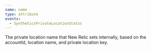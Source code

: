 ```yaml
---
name: name
type: attribute
events:
  - SyntheticsPrivateLocationStatus
---
```


The private location name that New Relic sets internally, based on the accountId, location name, and private location key.